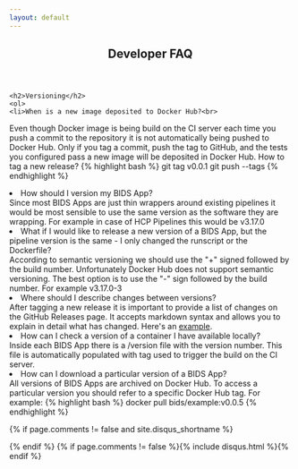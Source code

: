 ```yaml
---
layout: default
---
```

<article class="post-container post-container--single">
  <header class="post-header">
    <h1 class="post-title">Developer FAQ</h1>
  </header>

    <h2>Versioning</h2>
    <ol>
    <li>When is a new image deposited to Docker Hub?<br>
Even though Docker image is being build on the CI server each time you push a commit to the repository it is not automatically being pushed to Docker Hub. Only if you tag a commit, push the tag to GitHub, and the tests you configured pass a new image will be deposited in Docker Hub. How to tag a new release?
{% highlight bash %}
git tag v0.0.1
git push --tags
{% endhighlight %}</li>
<li>How should I version my BIDS App?<br>
Since most BIDS Apps are just thin wrappers around existing pipelines it would be most sensible to use the same version as the software they are wrapping. For example in case of HCP Pipelines this would be v3.17.0</li>

<li>What if I would like to release a new version of a BIDS App, but the pipeline version is the same - I only changed the runscript or the Dockerfile?<br>
According to semantic versioning we should use the "+" signed followed by the build number. Unfortunately Docker Hub does not support semantic versioning. The best option is to use the "-" sign followed by the build number. For example v3.17.0-3</li>

<li>Where should I describe changes between versions?<br>
After tagging a new release it is important to provide a list of changes on the GitHub Releases page. It accepts markdown syntax and allows you to explain in detail what has changed. Here's an <a href="https://github.com/BIDS-Apps/example/releases">example</a>.</li>

<li>How can I check a version of a container I have available locally?<br>
Inside each BIDS App there is a /version file with the version number. This file is automatically populated with tag used to trigger the build on the CI server.</li>

<li>How can I download a particular version of a BIDS App?<br>
All versions of BIDS Apps are archived on Docker Hub. To access a particular version you should refer to a specific Docker Hub tag. For example:
{% highlight bash %}
docker pull bids/example:v0.0.5
{% endhighlight %}
</li>
</ol>

{% if page.comments != false and site.disqus_shortname %}<section id="disqus_thread"></section><!-- /#disqus_thread -->{% endif %}
{% if page.comments != false %}{% include disqus.html %}{% endif %}
</article>
